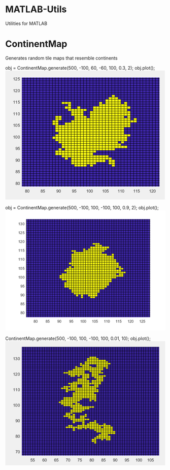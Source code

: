 # MATLAB-Utils
Utilities for MATLAB

# ContinentMap
Generates random tile maps that resemble continents

obj = ContinentMap.generate(500, -100, 60, -60, 100, 0.3, 2);
obj.plot();
![](./output/continent_1.png)

obj = ContinentMap.generate(500, -100, 100, -100, 100, 0.9, 2);
obj.plot();
![](./output/continent_2.png)

ContinentMap.generate(500, -100, 100, -100, 100, 0.01, 10);
obj.plot();
![](./output/continent_3.png)
